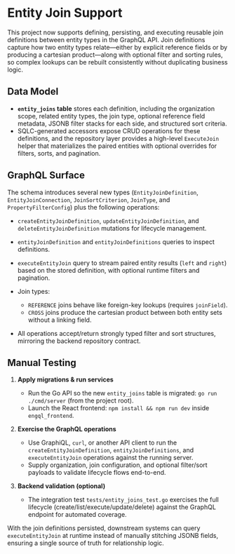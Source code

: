 # Entity Join Support

This project now supports defining, persisting, and executing reusable join definitions between entity types in the GraphQL API. Join definitions capture how two entity types relate—either by explicit reference fields or by producing a cartesian product—along with optional filter and sorting rules, so complex lookups can be rebuilt consistently without duplicating business logic.

## Data Model

- **`entity_joins` table** stores each definition, including the organization scope, related entity types, the join type, optional reference field metadata, JSONB filter stacks for each side, and structured sort criteria.
- SQLC-generated accessors expose CRUD operations for these definitions, and the repository layer provides a high-level `ExecuteJoin` helper that materializes the paired entities with optional overrides for filters, sorts, and pagination.

## GraphQL Surface

The schema introduces several new types (`EntityJoinDefinition`, `EntityJoinConnection`, `JoinSortCriterion`, `JoinType`, and `PropertyFilterConfig`) plus the following operations:

- `createEntityJoinDefinition`, `updateEntityJoinDefinition`, and `deleteEntityJoinDefinition` mutations for lifecycle management.
- `entityJoinDefinition` and `entityJoinDefinitions` queries to inspect definitions.
- `executeEntityJoin` query to stream paired entity results (`left` and `right`) based on the stored definition, with optional runtime filters and pagination.

- Join types:
  - `REFERENCE` joins behave like foreign-key lookups (requires `joinField`).
  - `CROSS` joins produce the cartesian product between both entity sets without a linking field.
- All operations accept/return strongly typed filter and sort structures, mirroring the backend repository contract.

## Manual Testing

1. **Apply migrations & run services**
   - Run the Go API so the new `entity_joins` table is migrated: `go run ./cmd/server` (from the project root).
   - Launch the React frontend: `npm install && npm run dev` inside `engql_frontend`.

2. **Exercise the GraphQL operations**
   - Use GraphiQL, `curl`, or another API client to run the `createEntityJoinDefinition`, `entityJoinDefinitions`, and `executeEntityJoin` operations against the running server.
   - Supply organization, join configuration, and optional filter/sort payloads to validate lifecycle flows end-to-end.

3. **Backend validation (optional)**
   - The integration test `tests/entity_joins_test.go` exercises the full lifecycle (create/list/execute/update/delete) against the GraphQL endpoint for automated coverage.

With the join definitions persisted, downstream systems can query `executeEntityJoin` at runtime instead of manually stitching JSONB fields, ensuring a single source of truth for relationship logic.
